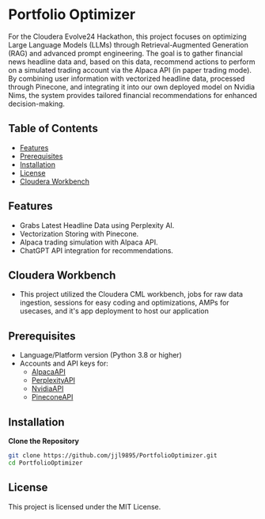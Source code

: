 # Portfolio Optimizer

For the Cloudera Evolve24 Hackathon, this project focuses on optimizing Large Language Models (LLMs) through Retrieval-Augmented Generation (RAG) and advanced prompt engineering. The goal is to gather financial news headline data and, based on this data, recommend actions to perform on a simulated trading account via the Alpaca API (in paper trading mode). By combining user information with vectorized headline data, processed through Pinecone, and integrating it into our own deployed model on Nvidia Nims, the system provides tailored financial recommendations for enhanced decision-making.

## Table of Contents

- [Features](#features)
- [Prerequisites](#prerequisites)
- [Installation](#installation)
- [License](#license)
- [Cloudera Workbench](#cloudera-workbench)

## Features
 
- Grabs Latest Headline Data using Perplexity AI.
- Vectorization Storing with Pinecone.
- Alpaca trading simulation with Alpaca API.
- ChatGPT API integration for recommendations.

## Cloudera Workbench
- This project utilized the Cloudera CML workbench, jobs for raw data ingestion, sessions for easy coding and optimizations, AMPs for usecases, and it's app deployment to host our application

## Prerequisites

- Language/Platform version (Python 3.8 or higher)
- Accounts and API keys for:
  - [AlpacaAPI](https://alpaca.markets/)
  - [PerplexityAPI](https://docs.perplexity.ai/home)
  - [NvidiaAPI](https://www.nvidia.com/en-us/ai/#referrer=ai-subdomain?ncid=pa-srch-goog-772333&_bt=697697685508&_bk=nvidia%20api&_bm=e&_bn=g&_bg=165151891361&gad_source=1&gclid=EAIaIQobChMI37H2or-CiQMV3lxHAR1GAwRHEAAYASAAEgJfB_D_BwE)
  - [PineconeAPI](https://www.pinecone.io/?utm_term=pinecone%20serverless&utm_campaign=brand-us-p&utm_source=adwords&utm_medium=ppc&hsa_acc=3111363649&hsa_cam=16223687665&hsa_grp=133738612775&hsa_ad=582256510975&hsa_src=g&hsa_tgt=kwd-2270491656216&hsa_kw=pinecone%20serverless&hsa_mt=p&hsa_net=adwords&hsa_ver=3&gad_source=1&gclid=EAIaIQobChMIvbmTrr-CiQMVClFHAR0uxAaCEAAYASAAEgKpbfD_BwE)

## Installation
**Clone the Repository**

   ```bash
   git clone https://github.com/jjl9895/PortfolioOptimizer.git
   cd PortfolioOptimizer
  ```
## License
This project is licensed under the MIT License.
